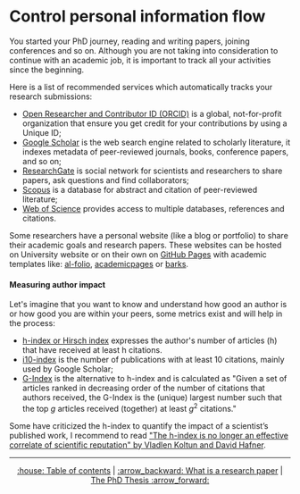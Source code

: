 # Control personal information flow
You started your PhD journey, reading and writing papers, joining conferences and so on. Although you are not taking into consideration to continue with an academic job, it is important to track all your activities since the beginning.

Here is a list of recommended services which automatically tracks your research submissions:
* [Open Researcher and Contributor ID (ORCID)](https://orcid.org/) is a global, not-for-profit organization that ensure you get credit for your contributions by using a Unique ID;
* [Google Scholar](https://scholar.google.com/) is the web search engine related to scholarly literature, it indexes metadata of peer-reviewed journals, books, conference papers, and so on;
* [ResearchGate](https://www.researchgate.net/) is social network for scientists and researchers to share papers, ask questions and find collaborators;
* [Scopus](https://www.scopus.com/home.uri) is a database for abstract and citation of peer-reviewed literature;
* [Web of Science](https://clarivate.com/) provides access to multiple databases, references and citations.


Some researchers have a personal website (like a blog or portfolio) to share their academic goals and research papers. These websites can be hosted on University website or on their own on [GitHub Pages](https://pages.github.com/) with academic templates like: [al-folio](https://github.com/alshedivat/al-folio), [academicpages](https://github.com/academicpages/academicpages.github.io) or [barks](https://github.com/timothygebhard/barks).

#### Measuring author impact
Let's imagine that you want to know and understand how good an author is or how good you are within your peers, some metrics exist and will help in the process:
* [h-index or Hirsch index](https://en.wikipedia.org/wiki/H-index) expresses the author's number of articles (h) that have received at least h citations.
* [i10-index](https://en.wikipedia.org/wiki/H-index) is the number of publications with at least 10 citations, mainly used by Google Scholar;
* [G-Index](https://en.wikipedia.org/wiki/G-index) is the alternative to h-index and is calculated as "Given a set of articles ranked in decreasing order of the number of citations that authors received, the G-Index is the (unique) largest number such that the top _g_ articles received (together) at least $g^2$ citations."

Some have criticized the h-index to quantify the impact of a scientist’s published work, I recommend to read ["The h-index is no longer an effective correlate of scientific reputation" by Vladlen Koltun and David Hafner](https://arxiv.org/abs/2102.03234).

---
<div align="center">
<a href='https://github.com/ric-sar/ultimate_phd_student_guide'>:house: Table of contents</a> | 
<a href='https://github.com/ric-sar/ultimate_phd_student_guide/blob/main/what_is_a_research_paper.md'>:arrow_backward: What is a research paper</a> |
<a href='https://github.com/ric-sar/ultimate_phd_student_guide/blob/main/the_phd_thesis.md'>The PhD Thesis :arrow_forward:</a>
</div>
